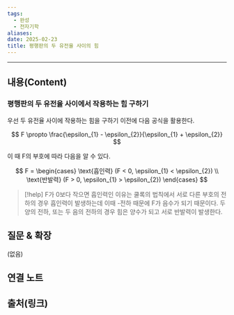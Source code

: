 ```yaml
---
tags:
  - 완성
  - 전자기학
aliases: 
date: 2025-02-23
title: 평행판의 두 유전율 사이의 힘
---
```


---

## 내용(Content)

### 평행판의 두 유전율 사이에서 작용하는 힘 구하기

우선 두 유전율 사이에 작용하는 힘을 구하기 이전에 다음 공식을 활용한다.

$$
F \propto \frac{\epsilon_{1} - \epsilon_{2}}{\epsilon_{1} + \epsilon_{2}}
$$

이 때 F의 부호에 따라 다음을 알 수 있다.

$$
F = 
\begin{cases}
\text{흡인력} (F < 0, \epsilon_{1} < \epsilon_{2}) \\
\text{반발력} (F > 0, \epsilon_{1} > \epsilon_{2})
\end{cases}
$$

>[!help]
>F가 0보다 작으면 흡인력인 이유는 쿨록의 법칙에서 서로 다른 부호의 전하의 경우 흡인력이 발생하는데 이때 -전하 때문에 F가 음수가 되기 때문이다. 두 양의 전하, 또는 두 음의 전하의 경우 힘은 양수가 되고 서로 반발력이 발생한다.


## 질문 & 확장

(없음)

## 연결 노트

## 출처(링크)





